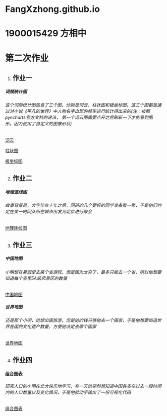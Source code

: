 # FangXzhong.github.io

# 1900015429 方相中
# 第二次作业
1. ## 作业一
##### 词频统计图
###### 这个词频统计图包含了三个图，分别是词云、柱状图和极坐标图。这三个图都是通过对小说《平凡的世界》中人物名字出现的频率进行统计得出来的(注：按照pyecharts官方文档的说法， 第一个词云图需要点开之后刷新一下才能看到图形，因为使用了自定义的图像形状)
[词云](https://fangxzhong.github.io/%E5%B9%B3%E5%87%A1%E7%9A%84%E4%B8%96%E7%95%8C%E8%AF%8D%E9%A2%91%E7%BB%9F%E8%AE%A1_%E8%AF%8D%E4%BA%91.html)

[柱状图](https://fangxzhong.github.io/%E8%AF%8D%E9%A2%91%E6%9F%B1%E7%8A%B6%E5%9B%BE.html)

[极坐标图](https://fangxzhong.github.io/%E6%9E%81%E5%9D%90%E6%A0%87%E8%AF%8D%E9%A2%91%E7%BB%9F%E8%AE%A1%E5%9B%BE.html)

2. ## 作业二
##### 地理连线图
###### 故事背景是，大学毕业十年之后，同班的几个要好的同学准备聚一聚，于是他们约定在某一时间从所在城市出发到北京进行聚会

[地理连线图](https://fangxzhong.github.io/%E5%9C%B0%E7%90%86%E8%BF%9E%E7%BA%BF%E5%9B%BE.html)

3. ## 作业三
##### 中国地图
###### 小明想在暑假里去某个省游玩，但是因为太穷了，最多只能去一个省，所以他想要知道每个省里5A级风景区的数量

[中国地图](https://fangxzhong.github.io/2020%E5%B9%B4%E4%B8%AD%E5%9B%BD5A%E7%BA%A7%E6%99%AF%E5%8C%BA%E5%88%86%E5%B8%83%E5%9B%BE.html)
##### 世界地图
###### 还是那个小明，他想出国旅游，但是他的钱只够他去一个国家，于是他想要知道世界各国的文化遗产数量，方便他决定去哪个国家

[世界地图](https://fangxzhong.github.io/%E4%B8%96%E7%95%8C%E6%96%87%E5%8C%96%E9%81%97%E4%BA%A7%E5%88%86%E5%B8%83%E5%9B%BE.html)

4. ## 作业四
#### 组合图表
###### 研究人口的小明在北大快乐地学习，有一天他突然想知道中国各省在过去一段时间内的人口数量以及变化情况，于是他就动手输出了一份可视化代码

[组合图表](https://fangxzhong.github.io/%E7%BB%84%E5%90%88%E5%9B%BE%E8%A1%A8.html)
